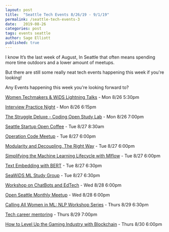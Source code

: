 ```yaml
---
layout: post
title:  "Seattle Tech Events 8/26/19 - 9/1/19"
permalink: /seattle-tech-events-3
date:   2019-08-26
categories: post
tags: events seattle
author: Sage Elliott
published: true
---
```


I know It’s the last week of August, In Seattle that often means spending more time outdoors and a lower amount of meetups.

But there are still some really neat tech events happening this week if you're looking!

Any Events happening this week you're looking forward to?


[Women Techmakers & WiDS Lightning Talks](http://bit.ly/2U2RBxq) - Mon 8/26 5:30pm

[Interview Practice Night](http://bit.ly/2HrK4TN) - Mon 8/26 6:15pm

[The Struggle Deluxe - Coding Open Study Lab](http://bit.ly/2zowg8c) - Mon 8/26 7:00pm

[Seattle Startup Open Coffee](http://bit.ly/2HrpvXr) - Tue 8/27 8:30am

[Operation Code Meetup](http://bit.ly/323fFD5) - Tue 8/27 6:00pm

[Modularity and Decoupling, The Right Way](http://bit.ly/2zq4qbH) - Tue 8/27 6:00pm

[Simplifying the Machine Learning Lifecycle with Mlflow](http://bit.ly/2KVw32F) - Tue 8/27 6:00pm

[Text Embedding with BERT](http://bit.ly/2Zpk3jb) - Tue 8/27 6:30pm

[SeaWiDS ML Study Group](http://bit.ly/2ZrVcKA) - Tue 8/27 6:30pm

[Workshop on ChatBots and EdTech](http://bit.ly/2Pca2AR) - Wed 8/28 6:00pm

[Open Seattle Monthly Meetup](http://bit.ly/2NsveQO) - Wed 8/28 6:00pm

[Calling All Women in ML: NLP Workshop Series](http://bit.ly/2ZlFCB5) - Thurs 8/29 6:30pm

[Tech career mentoring](http://bit.ly/33Ur0Y1) - Thurs 8/29 7:00pm

[How to Level Up the Gaming Industry with Blockchain](http://bit.ly/2KWKOCI) - Thurs 8/30 6:00pm

